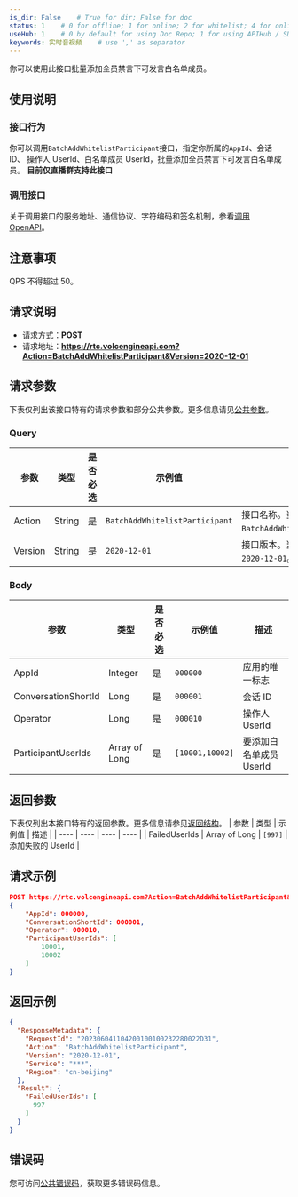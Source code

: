```yaml
---
is_dir: False    # True for dir; False for doc
status: 1    # 0 for offline; 1 for online; 2 for whitelist; 4 for online but hidden in TOC
useHub: 1    # 0 by default for using Doc Repo; 1 for using APIHub / SDKHub.
keywords: 实时音视频    # use ',' as separator
---
```


你可以使用此接口批量添加全员禁言下可发言白名单成员。
## 使用说明
### 接口行为
你可以调用`BatchAddWhitelistParticipant`接口，指定你所属的`AppId`、会话 ID、 操作人 UserId、白名单成员 UserId，批量添加全员禁言下可发言白名单成员。
**目前仅直播群支持此接口**
### 调用接口
关于调用接口的服务地址、通信协议、字符编码和签名机制，参看[调用 OpenAPI](412251)。
## 注意事项
QPS 不得超过 50。
## 请求说明
- 请求方式：**POST**
- 请求地址：**https://rtc.volcengineapi.com?Action=BatchAddWhitelistParticipant&Version=2020-12-01**
## 请求参数
下表仅列出该接口特有的请求参数和部分公共参数。更多信息请见[公共参数](412251#public)。
### Query
| 参数 | 类型 | 是否必选 | 示例值 | 描述 |
| ---- | ---- | ---- | ---- | ---- |
| Action | String | 是 | `BatchAddWhitelistParticipant` | 接口名称。当前 API 的名称为 `BatchAddWhitelistParticipant`。 |
| Version | String | 是 | `2020-12-01` | 接口版本。当前 API 的版本为 `2020-12-01`。 |
### Body
| 参数 | 类型 | 是否必选 | 示例值 | 描述 |
| ---- | ---- | ---- | ---- | ---- |
| AppId | Integer | 是 | `000000` | 应用的唯一标志 |
| ConversationShortId | Long | 是 | `000001` | 会话 ID |
| Operator | Long | 是 | `000010` | 操作人 UserId |
| ParticipantUserIds | Array of Long | 是 | `[10001,10002]` | 要添加白名单成员 UserId |
## 返回参数
下表仅列出本接口特有的返回参数。更多信息请参见[返回结构](https://www.volcengine.com/docs/6348/192711#baseresponse)。
| 参数 | 类型 | 示例值 | 描述 |
| ---- | ---- | ---- | ---- |
| FailedUserIds | Array of Long | `[997]` | 添加失败的 UserId |
## 请求示例
```json
POST https://rtc.volcengineapi.com?Action=BatchAddWhitelistParticipant&Version=2020-12-01
{
    "AppId": 000000,
    "ConversationShortId": 000001,
    "Operator": 000010,
    "ParticipantUserIds": [
        10001,
        10002
    ]
}
```
## 返回示例
```json
{
  "ResponseMetadata": {
    "RequestId": "202306041104200100100232280022D31",
    "Action": "BatchAddWhitelistParticipant",
    "Version": "2020-12-01",
    "Service": "***",
    "Region": "cn-beijing"
  },
  "Result": {
    "FailedUserIds": [
      997
    ]
  }
}
```

## 错误码
您可访问[公共错误码](https://www.volcengine.com/docs/6348/412253)，获取更多错误码信息。
